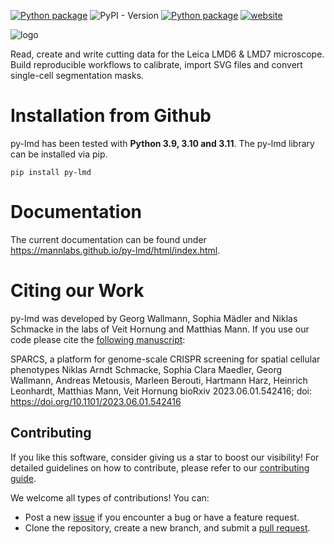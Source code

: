 
[![Python package](https://github.com/MannLabs/py-lmd/actions/workflows/python-package.yml/badge.svg?branch=main)](https://github.com/MannLabs/py-lmd/actions/workflows/python-package.yml) 
![PyPI - Version](https://img.shields.io/pypi/v/py-lmd)
[![Python package](https://img.shields.io/badge/license-MIT-blue)](https://github.com/MannLabs/py-lmd/actions/workflows/python-package.yml)
[![website](https://img.shields.io/website?url=https%3A%2F%2Fmannlabs.github.io/py-lmd/)](https://mannlabs.github.io/py-lmd/)


![logo](https://github.com/MannLabs/py-lmd/assets/15019107/e7c619a2-69c9-4cb6-8723-fab94c8d3558)

Read, create and write cutting data for the Leica LMD6 & LMD7 microscope.
Build reproducible workflows to calibrate, import SVG files and convert single-cell segmentation masks.


Installation from Github
========================
py-lmd has been tested with **Python 3.9, 3.10 and 3.11**.
The py-lmd library can be installed via pip.

``` 
pip install py-lmd
```
  
Documentation
=============
The current documentation can be found under https://mannlabs.github.io/py-lmd/html/index.html.

Citing our Work
=================

py-lmd was developed by Georg Wallmann, Sophia Mädler and Niklas Schmacke in the labs of Veit Hornung and Matthias Mann. If you use our code please cite the [following manuscript](https://www.biorxiv.org/content/10.1101/2023.06.01.542416v1):

SPARCS, a platform for genome-scale CRISPR screening for spatial cellular phenotypes
Niklas Arndt Schmacke, Sophia Clara Maedler, Georg Wallmann, Andreas Metousis, Marleen Berouti, Hartmann Harz, Heinrich Leonhardt, Matthias Mann, Veit Hornung
bioRxiv 2023.06.01.542416; doi: https://doi.org/10.1101/2023.06.01.542416

## Contributing

If you like this software, consider giving us a star to boost our visibility! For detailed guidelines on how to contribute, please refer to our [contributing guide](CONTRIBUTING.md).

We welcome all types of contributions! You can:

- Post a new [issue](https://github.com/MannLabs/py-lmd/issues) if you encounter a bug or have a feature request.
- Clone the repository, create a new branch, and submit a [pull request](https://github.com/MannLabs/py-lmd/pulls).



